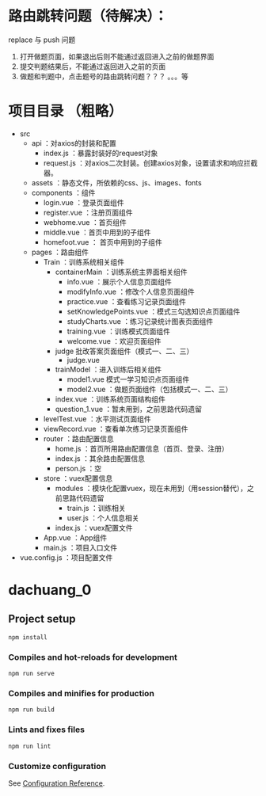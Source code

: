 # 路由跳转问题（待解决）：
replace 与 push 问题
1. 打开做题页面，如果退出后则不能通过返回进入之前的做题界面
2. 提交判题结果后，不能通过返回进入之前的页面
3. 做题和判题中，点击题号的路由跳转问题？？？
。。。等

# 项目目录 （粗略）
- src
    - api ：对axios的封装和配置
        - index.js ：暴露封装好的request对象
        - request.js ：对axios二次封装。创建axios对象，设置请求和响应拦截器。
    - assets ：静态文件，所依赖的css、js、images、fonts
    - components ：组件
        - login.vue ：登录页面组件
        - register.vue ：注册页面组件
        - webhome.vue ：首页组件
        - middle.vue ：首页中用到的子组件
        - homefoot.vue ： 首页中用到的子组件
    - pages ：路由组件
        - Train ：训练系统相关组件
            - containerMain ：训练系统主界面相关组件
                - info.vue ：展示个人信息页面组件
                - modifyInfo.vue ：修改个人信息页面组件
                - practice.vue ：查看练习记录页面组件
                - setKnowledgePoints.vue ：模式三勾选知识点页面组件
                - studyCharts.vue ：练习记录统计图表页面组件
                - training.vue ：训练模式页面组件
                - welcome.vue ：欢迎页面组件
            - judge 批改答案页面组件（模式一、二、三）
                - judge.vue
            - trainModel ：进入训练后相关组件
                - model1.vue 模式一学习知识点页面组件
                - model2.vue ：做题页面组件（包括模式一、二、三）
            - index.vue ：训练系统页面结构组件
            - question_1.vue ：暂未用到，之前思路代码遗留
        - levelTest.vue ：水平测试页面组件
        - viewRecord.vue ：查看单次练习记录页面组件
        - router ：路由配置信息
            - home.js ：首页所用路由配置信息（首页、登录、注册）
            - index.js ：其余路由配置信息
            - person.js ：空
        - store ：vuex配置信息
            - modules ：模块化配置vuex，现在未用到（用session替代），之前思路代码遗留
                - train.js ：训练相关
                - user.js ：个人信息相关
            - index.js ：vuex配置文件
        - App.vue ：App组件
        - main.js ：项目入口文件
- vue.config.js ：项目配置文件



# dachuang_0

## Project setup
```
npm install
```

### Compiles and hot-reloads for development
```
npm run serve
```

### Compiles and minifies for production
```
npm run build
```

### Lints and fixes files
```
npm run lint
```

### Customize configuration
See [Configuration Reference](https://cli.vuejs.org/config/).
